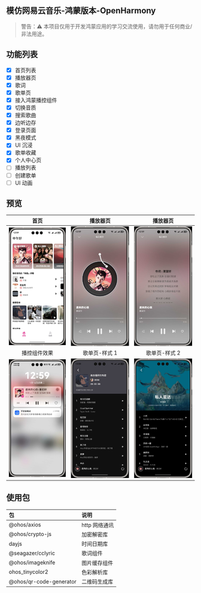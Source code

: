 ## 模仿网易云音乐-鸿蒙版本-OpenHarmony

> 警告：⚠️ 本项目仅用于开发鸿蒙应用的学习交流使用，请勿用于任何商业/非法用途。

## 功能列表

- [x] 首页列表
- [x] 播放器页
- [x] 歌词
- [x] 歌单页
- [x] 接入鸿蒙播控组件
- [x] 切换音质
- [x] 搜索歌曲
- [x] 边听边存
- [x] 登录页面
- [x] 黑夜模式
- [x] UI 沉浸
- [x] 歌单收藏
- [x] 个人中心页
- [ ] 播放列表
- [ ] 创建歌单
- [ ] UI 动画

## 预览

|                    首页                     |                  播放器页                   |                  播放器页                   |
| :-----------------------------------------: | :-----------------------------------------: | :-----------------------------------------: |
| <img  src="./preview/p1.jpg" width="200" /> | <img  src="./preview/p2.jpg" width="200" /> | <img  src="./preview/p3.jpg" width="200" /> |
|                播控组件效果                 |                歌单页-样式 1                |                歌单页-样式 2                |
| <img  src="./preview/p4.jpg" width="200" /> | <img  src="./preview/p5.jpg" width="200" /> | <img  src="./preview/p6.jpg" width="200" /> |

## 使用包

| 包                      | 说明          |
| :---------------------- | :------------ |
| @ohos/axios             | http 网络通讯 |
| @ohos/crypto-js         | 加密解密库    |
| dayjs                   | 时间日期库    |
| @seagazer/cclyric       | 歌词组件      |
| @ohos/imageknife        | 图片缓存组件  |
| ohos_tinycolor2         | 色彩解析库    |
| @ohos/qr-code-generator | 二维码生成库  |
